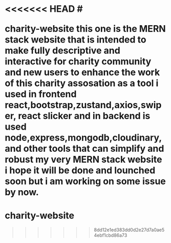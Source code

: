 <<<<<<< HEAD
#<p> charity-website this one is the MERN stack website that is intended to make fully descriptive and interactive for charity community and new users to enhance the work of this charity assosation as a tool i used
in frontend react,bootstrap,zustand,axios,swiper, react slicker and in backend is used node,express,mongodb,cloudinary,and other tools that can simplify and robust my very MERN stack website i hope it will be done and lounched soon but i am working on some issue by now.</p>
=======
# charity-website
>>>>>>> 8dd12e1ed383dd0d2e27d7a0ae54ebf1cbd86a73
